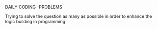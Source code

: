 DAILY CODING -PROBLEMS

Trying  to solve the question as many as possible 
in order to enhance the logic building in programming